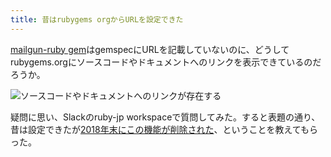 ```yaml
---
title: 昔はrubygems orgからURLを設定できた
---
```

[mailgun-ruby gem](https://rubygems.org/gems/mailgun-ruby)はgemspecにURLを記載していないのに、どうしてrubygems.orgにソースコードやドキュメントへのリンクを表示できているのだろうか。

![](https://lh3.googleusercontent.com/PUy0hlDF1CUiMpzuuyakviPSkfozatC1pZhtArK_BEYSzikmg7-sn4TT9fWtSKt-nR7CubYWqyPexjwM2M_V5NmQxwgPlbzjv3IRaqGpcceIz-1QXmdQLMs0CDEQhsNuV6no8DJnbLxozvjwbEteEUzhZsd3VnzTr3j-ThOZH1UfxZPO4GFfd0DJ "ソースコードやドキュメントへのリンクが存在する")

疑問に思い、Slackのruby-jp workspaceで質問してみた。すると表題の通り、昔は設定できたが[2018年末にこの機能が削除された](https://github.com/rubygems/rubygems.org/pull/1815)、ということを教えてもらった。
